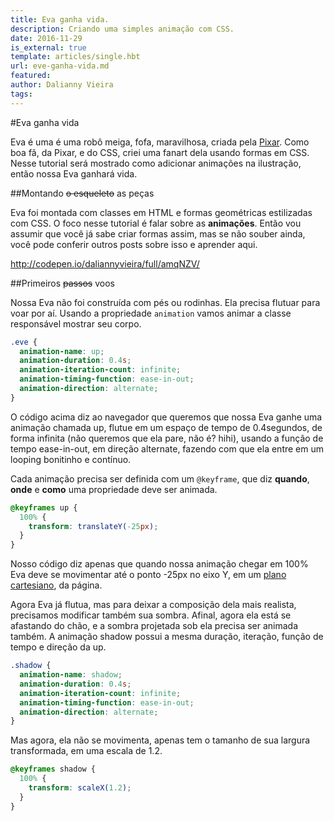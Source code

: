 ```yaml
---
title: Eva ganha vida.
description: Criando uma simples animação com CSS.
date: 2016-11-29
is_external: true
template: articles/single.hbt
url: eve-ganha-vida.md
featured:
author: Dalianny Vieira
tags: 
---
```


#Eva ganha vida

Eva é uma é uma robô meiga, fofa, maravilhosa, criada pela [Pixar](https://pt.wikipedia.org/wiki/WALL%C2%B7E). Como boa fã, da Pixar, e do CSS, criei uma fanart dela usando formas em CSS.
Nesse tutorial será mostrado como adicionar animações na ilustração, então nossa Eva ganhará vida.

##Montando ~~o esqueleto~~ as peças

Eva foi montada com classes em HTML e formas geométricas estilizadas com CSS. O foco nesse tutorial é falar sobre as **animações**. Então vou assumir que você já sabe criar formas assim, mas se não souber ainda, você pode conferir outros posts sobre isso e aprender aqui.

http://codepen.io/daliannyvieira/full/amqNZV/

##Primeiros ~~passos~~ voos

Nossa Eva não foi construída com pés ou rodinhas. Ela precisa flutuar para voar por aí. Usando a propriedade `animation` vamos animar a classe responsável mostrar seu corpo.
``` css
.eve {
  animation-name: up;
  animation-duration: 0.4s;
  animation-iteration-count: infinite;
  animation-timing-function: ease-in-out;
  animation-direction: alternate;
}
```
O código acima diz ao navegador que queremos que nossa Eva ganhe uma animação chamada up, flutue em um espaço de tempo de 0.4segundos, de forma infinita (não queremos que ela pare, não é? hihi), usando a função de tempo ease-in-out, em direção alternate, fazendo com que ela entre em um looping bonitinho e contínuo.

Cada animação precisa ser definida com um `@keyframe`, que diz **quando**, **onde** e **como** uma propriedade deve ser animada.

``` css
@keyframes up {
  100% {
    transform: translateY(-25px);
  }
}
```

Nosso código diz apenas que quando nossa animação chegar em 100% Eva deve se movimentar até o ponto -25px no eixo Y, em um [plano cartesiano](http://brasilescola.uol.com.br/matematica/plano-cartesiano.htm]), da página.  

Agora Eva já flutua, mas para deixar a composição dela mais realista, precisamos modificar também sua sombra. Afinal, agora ela está se afastando do chão, e a sombra projetada sob ela precisa ser animada também. A animação shadow possui a mesma duração, iteração, função de tempo e direção da up. 

``` css
.shadow {
  animation-name: shadow;
  animation-duration: 0.4s;
  animation-iteration-count: infinite;
  animation-timing-function: ease-in-out;
  animation-direction: alternate;
}
```

Mas agora, ela não se movimenta, apenas tem o tamanho de sua largura transformada, em uma escala de 1.2.

``` css
@keyframes shadow {
  100% {
    transform: scaleX(1.2);
  }
}
```

